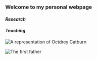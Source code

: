 ### Welcome to my personal webpage


#### **_Research_**


#### **_Teaching_**

![A representation of Octdrey Catburn](http://octodex.github.com/images/octdrey-catburn.jpg)

![The first father][First Father]

[First Father]:http://octodex.github.com/images/founding-father.jpg
